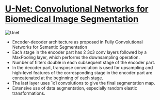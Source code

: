 # [U-Net: Convolutional Networks for Biomedical Image Segmentation](https://camo.githubusercontent.com/d3691bd39b74d10164610b8b9cb9376f70b40da4/687474703a2f2f6d6174746d6163792e696f2f766e65742e7079746f7263682f696d616765732f6469616772616d2e706e67)

![Unet](https://camo.githubusercontent.com/d01c3c1d4442e2d48e13e85172f0e5743a6ad096/68747470733a2f2f6c6d622e696e666f726d6174696b2e756e692d66726569627572672e64652f70656f706c652f726f6e6e656265722f752d6e65742f752d6e65742d6172636869746563747572652e706e67)

- Encoder-decoder architecture as proposed in Fully Convolutional Networks for Semantic Segmentation
- Each stage in the encoder part has 2 3x3 conv layers followed by a MaxPooling layer, which performs the downsampling operation.
- Number of filters double in each subsequent stage of the encoder part.
- In the decoder part, transpose convolution is used for upsampling and high-level features of the corresponding stage in the encoder part are concatenated at the beginning of each stage.
- The last layer uses 1x1 convolutions to give the final segmentation map.
- Extensive use of data augmentation, especially random elastic transformations.
